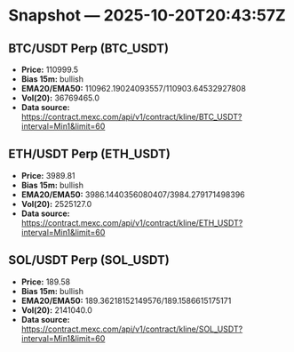 # Snapshot — 2025-10-20T20:43:57Z

## BTC/USDT Perp (BTC_USDT)
- **Price:** 110999.5
- **Bias 15m:** bullish
- **EMA20/EMA50:** 110962.19024093557/110903.64532927808
- **Vol(20):** 36769465.0
- **Data source:** https://contract.mexc.com/api/v1/contract/kline/BTC_USDT?interval=Min1&limit=60

## ETH/USDT Perp (ETH_USDT)
- **Price:** 3989.81
- **Bias 15m:** bullish
- **EMA20/EMA50:** 3986.1440356080407/3984.279171498396
- **Vol(20):** 2525127.0
- **Data source:** https://contract.mexc.com/api/v1/contract/kline/ETH_USDT?interval=Min1&limit=60

## SOL/USDT Perp (SOL_USDT)
- **Price:** 189.58
- **Bias 15m:** bullish
- **EMA20/EMA50:** 189.36218152149576/189.1586615175171
- **Vol(20):** 2141040.0
- **Data source:** https://contract.mexc.com/api/v1/contract/kline/SOL_USDT?interval=Min1&limit=60
